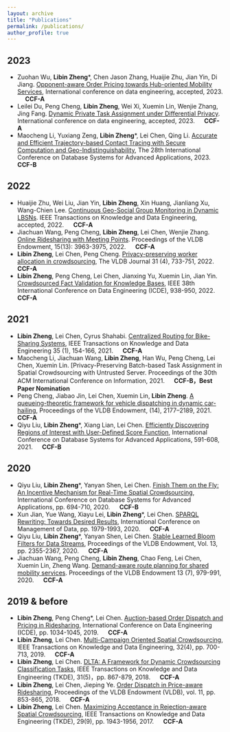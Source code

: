 ```yaml
---
layout: archive
title: "Publications"
permalink: /publications/
author_profile: true
---
```

## 2023
- Zuohan Wu, **Libin Zheng***, Chen Jason Zhang, Huaijie Zhu, Jian Yin, Di Jiang. [Opponent-aware Order Pricing towards Hub-oriented Mobility Services](), International conference on data engineering, accepted, 2023. 	&emsp;	 **CCF-A**
- 	Leilei Du, Peng Cheng, **Libin Zheng**, Wei Xi, Xuemin Lin, Wenjie Zhang, Jing Fang. [Dynamic Private Task Assignment under Differential Privacy](). International conference on data engineering, accepted, 2023. 	&emsp;	**CCF-A**
- Maocheng Li, Yuxiang Zeng, **Libin Zheng***, Lei Chen, Qing Li. [Accurate and Efficient Trajectory-based Contact Tracing with Secure Computation and Geo-Indistinguishability](), The 28th International Conference on Database Systems for Advanced Applications, 2023.  &emsp;	**CCF-B**

## 2022
-	Huaijie Zhu, Wei Liu, Jian Yin, **Libin Zheng**, Xin Huang, Jianliang Xu, Wang-Chien Lee. [Continuous Geo-Social Group Monitoring in Dynamic LBSNs](). IEEE Transactions on Knowledge and Data Engineering, accepted, 2022.	  &emsp;	**CCF-A**
- Jiachuan Wang, Peng Cheng, **Libin Zheng**, Lei Chen, Wenjie Zhang. [Online Ridesharing with Meeting Points](). Proceedings of the VLDB Endowment, 15(13): 3963-3975, 2022.   &emsp; **CCF-A**
- **Libin Zheng**, Lei Chen, Peng Cheng. [Privacy-preserving worker allocation in crowdsourcing](), The VLDB Journal 31 (4), 733-751, 2022.  &emsp; **CCF-A**
- **Libin Zheng**, Peng Cheng, Lei Chen, Jianxing Yu, Xuemin Lin, Jian Yin. [Crowdsourced Fact Validation for Knowledge Bases](), IEEE 38th International Conference on Data Engineering (ICDE), 938-950, 2022.    &emsp; **CCF-A**

## 2021
- **Libin Zheng**, Lei Chen, Cyrus Shahabi. [Centralized Routing for Bike-Sharing Systems](), IEEE Transactions on Knowledge and Data Engineering 35 (1), 154-166, 2021.    &emsp; **CCF-A**
- Maocheng Li, Jiachuan Wang, **Libin Zheng**, Han Wu, Peng Cheng, Lei Chen, Xuemin Lin. [Privacy-Preserving Batch-based Task Assignment in Spatial Crowdsourcing with Untrusted Server. Proceedings of the 30th ACM International Conference on Information, 2021.  &emsp; **CCF-B，Best Paper Nomination** 
- 	Peng Cheng, Jiabao Jin, Lei Chen, Xuemin Lin, **Libin Zheng**. [A queueing-theoretic framework for vehicle dispatching in dynamic car-hailing](), Proceedings of the VLDB Endowment, (14), 2177–2189, 2021. 	&emsp; **CCF-A**
-	Qiyu Liu, **Libin Zheng***, Xiang Lian, Lei Chen. [Efficiently Discovering Regions of Interest with User-Defined Score Function](), International Conference on Database Systems for Advanced Applications, 591-608, 2021. 	&emsp; **CCF-B**

## 2020
- Qiyu Liu, **Libin Zheng***, Yanyan Shen, Lei Chen. [Finish Them on the Fly: An Incentive Mechanism for Real-Time Spatial Crowdsourcing](), International Conference on Database Systems for Advanced Applications, pp. 694-710, 2020.  &emsp; **CCF-B**
- 	Xun Jian, Yue Wang, Xiayu Lei, **Libin Zheng***, Lei Chen. [SPARQL Rewriting: Towards Desired Results](), International Conference on Management of Data, pp. 1979-1993, 2020.   &emsp; **CCF-A**
- Qiyu Liu, **Libin Zheng***, Yanyan Shen, Lei Chen. [Stable Learned Bloom Filters for Data Streams](), Proceedings of the VLDB Endowment, Vol. 13, pp. 2355-2367, 2020.   &emsp; **CCF-A**
- Jiachuan Wang, Peng Cheng, **Libin Zheng**, Chao Feng, Lei Chen, Xuemin Lin, Zheng Wang. [Demand-aware route planning for shared mobility services](). Proceedings of the VLDB Endowment 13 (7), 979-991, 2020.	&emsp; **CCF-A**

## 2019 & before
- **Libin Zheng**, Peng Cheng*, Lei Chen. [Auction-based Order Dispatch and Pricing in Ridesharing](), International Conference on Data Engineering (ICDE), pp. 1034-1045, 2019.  &emsp; **CCF-A**
- **Libin Zheng**, Lei Chen. [Multi-Campaign Oriented Spatial Crowdsourcing](), IEEE Transactions on Knowledge and Data Engineering, 32(4), pp. 700-713, 2019.   &emsp; **CCF-A**
- **Libin Zheng**, Lei Chen. [DLTA: A Framework for Dynamic Crowdsourcing Classification Tasks](), IEEE Transactions on Knowledge and Data Engineering (TKDE), 31(5)，pp. 867-879, 2018.  &emsp; **CCF-A**
- **Libin Zheng**, Lei Chen, Jieping Ye. [Order Dispatch in Price-aware Ridesharing](), Proceedings of the VLDB Endowment (VLDB), vol. 11, pp. 853-865, 2018.   &emsp; **CCF-A**
- **Libin Zheng**, Lei Chen. [Maximizing Acceptance in Rejection-aware Spatial Crowdsourcing](), IEEE Transactions on Knowledge and Data Engineering (TKDE), 29(9), pp. 1943-1956, 2017.  &emsp; **CCF-A**


<!-- {% if author.googlescholar %}
  You can also find my articles on <u><a href="{{author.googlescholar}}">my Google Scholar profile</a>.</u>
{% endif %}

{% include base_path %}

{% for post in site.publications reversed %}
  {% include archive-single.html %}
{% endfor %} -->
